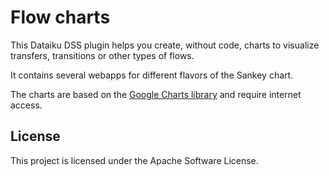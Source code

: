 # Flow charts

This Dataiku DSS plugin helps you create, without code, charts to visualize transfers, transitions or other types of flows.

It contains several webapps for different flavors of the Sankey chart.

The charts are based on the [Google Charts library](https://developers.google.com/chart/) and require internet access.

## License
This project is licensed under the Apache Software License.

